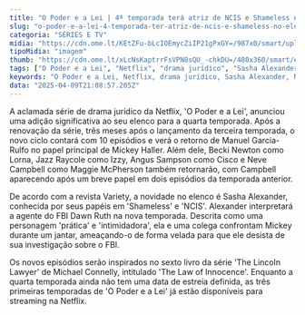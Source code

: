 ```yaml
---
title: "O Poder e a Lei | 4ª temporada terá atriz de NCIS e Shameless no elenco"
slug: "o-poder-e-a-lei-4-temporada-ter-atriz-de-ncis-e-shameless-no-elenco"
categoria: "SÉRIES E TV"
midia: "https://cdn.ome.lt/KEtZFu-bLcIOEmycZiIP21gPxGY=/987x0/smart/uploads/conteudo/fotos/sasha-alexander-o-poder-e-a-lei.png"
tipoMidia: "imagem"
thumb: "https://cdn.ome.lt/xLcNsKaptrrFsVPN8sQU_-chkDU=/480x360/smart/extras/conteudos/lincoln-lawyer.png"
tags: ["O Poder e a Lei", "Netflix", "drama jurídico", "Sasha Alexander", "NCIS", "Shameless", "The Lincoln Lawyer", "Michael Connelly"]
keywords: "O Poder e a Lei, Netflix, drama jurídico, Sasha Alexander, NCIS, Shameless, The Lincoln Lawyer, Michael Connelly"
data: "2025-04-09T21:08:57.205Z"
---
```


A aclamada série de drama jurídico da Netflix, 'O Poder e a Lei', anunciou uma adição significativa ao seu elenco para a quarta temporada. Após a renovação da série, três meses após o lançamento da terceira temporada, o novo ciclo contará com 10 episódios e verá o retorno de Manuel Garcia-Rulfo no papel principal de Mickey Haller. Além dele, Becki Newton como Lorna, Jazz Raycole como Izzy, Angus Sampson como Cisco e Neve Campbell como Maggie McPherson também retornarão, com Campbell aparecendo após um breve papel em dois episódios da temporada anterior.

De acordo com a revista Variety, a novidade no elenco é Sasha Alexander, conhecida por seus papéis em 'Shameless' e 'NCIS'. Alexander interpretará a agente do FBI Dawn Ruth na nova temporada. Descrita como uma personagem 'prática' e 'intimidadora', ela e uma colega confrontam Mickey durante um jantar, ameaçando-o de forma velada para que ele desista de sua investigação sobre o FBI.

Os novos episódios serão inspirados no sexto livro da série 'The Lincoln Lawyer' de Michael Connelly, intitulado 'The Law of Innocence'. Enquanto a quarta temporada ainda não tem uma data de estreia definida, as três primeiras temporadas de 'O Poder e a Lei' já estão disponíveis para streaming na Netflix.